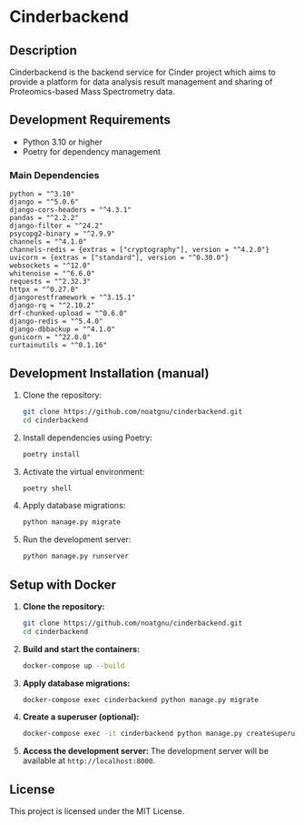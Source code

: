 # Cinderbackend

## Description
Cinderbackend is the backend service for Cinder project which aims to provide a platform for data analysis result management and sharing of Proteomics-based Mass Spectrometry data.

## Development Requirements
- Python 3.10 or higher
- Poetry for dependency management

### Main Dependencies
```shell
python = "^3.10"
django = "^5.0.6"
django-cors-headers = "^4.3.1"
pandas = "^2.2.2"
django-filter = "^24.2"
psycopg2-binary = "^2.9.9"
channels = "^4.1.0"
channels-redis = {extras = ["cryptography"], version = "^4.2.0"}
uvicorn = {extras = ["standard"], version = "^0.30.0"}
websockets = "^12.0"
whitenoise = "^6.6.0"
requests = "^2.32.3"
httpx = "^0.27.0"
djangorestframework = "^3.15.1"
django-rq = "^2.10.2"
drf-chunked-upload = "^0.6.0"
django-redis = "^5.4.0"
django-dbbackup = "^4.1.0"
gunicorn = "^22.0.0"
curtainutils = "^0.1.16"
```

## Development Installation (manual)

1. Clone the repository:
    ```sh
    git clone https://github.com/noatgnu/cinderbackend.git
    cd cinderbackend
    ```

2. Install dependencies using Poetry:
    ```sh
    poetry install
    ```

3. Activate the virtual environment:
    ```sh
    poetry shell
    ```
4. Apply database migrations:
    ```sh
    python manage.py migrate
    ```

5. Run the development server:
    ```sh
    python manage.py runserver
    ```

## Setup with Docker

1. **Clone the repository:**
    ```sh
    git clone https://github.com/noatgnu/cinderbackend.git
    cd cinderbackend
    ```

2. **Build and start the containers:**
    ```sh
    docker-compose up --build
    ```

3. **Apply database migrations:**
    ```sh
    docker-compose exec cinderbackend python manage.py migrate
    ```

4. **Create a superuser (optional):**
    ```sh
    docker-compose exec -it cinderbackend python manage.py createsuperuser
    ```

5. **Access the development server:**
    The development server will be available at `http://localhost:8000`.

## License
This project is licensed under the MIT License.
